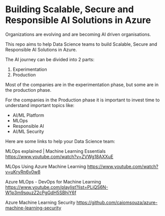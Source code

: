 # Building Scalable, Secure and Responsible AI Solutions in Azure

Organizations are evolving and are becoming AI driven organisations. 

This repo aims to help Data Science teams to build Scalable, Secure and Responsible AI Solutions in Azure.

The AI journey can be divided into 2 parts:
1. Experimentation 
2. Production

Most of the companies are in the experimentation phase, but some are in the production phase. 

For the companies in the Production phase it is important to invest time to understand important topics like:
* AI/ML Platform
* MLOps
* Responsible AI
* AI/ML Security 

Here are some links to help your Data Science team:

MLOps explained | Machine Learning Essentials
https://www.youtube.com/watch?v=ZVWg18AXXuE

MLOps Using Azure Machine Learning
https://www.youtube.com/watch?v=uKryRn6v0w8

Azure MLOps - DevOps for Machine Learning
https://www.youtube.com/playlist?list=PLiQS6N-W1p3m9squzZ2cPgGdH5SBhjY6f

Azure Machine Learning Security
https://github.com/caiomsouza/azure-machine-learning-security
